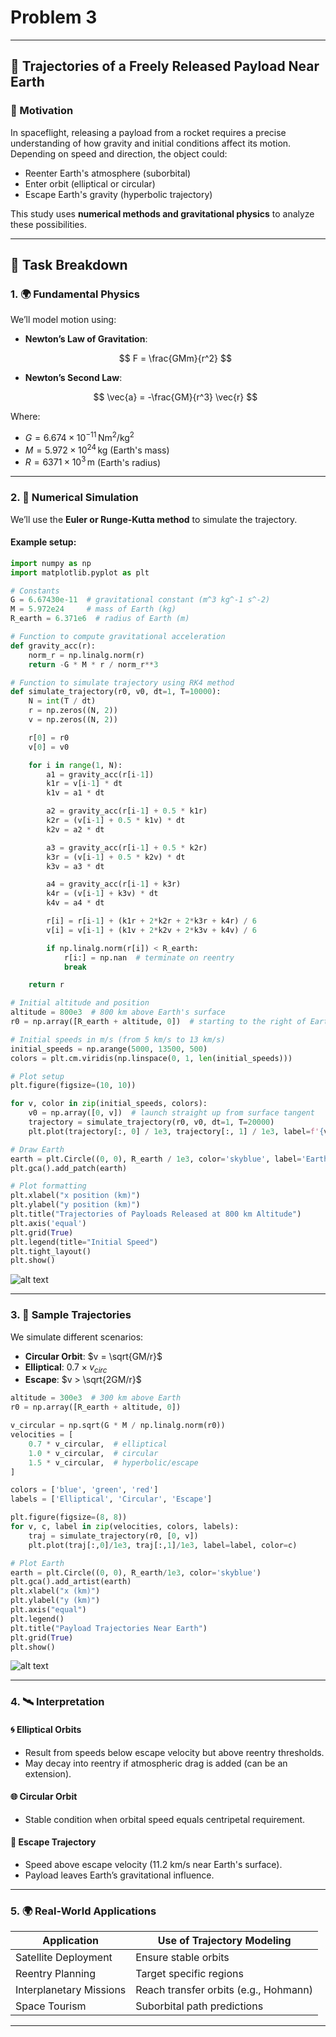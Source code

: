 # Problem 3

---

## 🚀 **Trajectories of a Freely Released Payload Near Earth**

### 📘 Motivation

In spaceflight, releasing a payload from a rocket requires a precise understanding of how gravity and initial conditions affect its motion. Depending on speed and direction, the object could:

* Reenter Earth's atmosphere (suborbital)
* Enter orbit (elliptical or circular)
* Escape Earth's gravity (hyperbolic trajectory)

This study uses **numerical methods and gravitational physics** to analyze these possibilities.

---

## 🧪 Task Breakdown

### 1. 🌍 **Fundamental Physics**

We’ll model motion using:

* **Newton’s Law of Gravitation**:

  $$
  F = \frac{GMm}{r^2}
  $$
* **Newton’s Second Law**:

  $$
  \vec{a} = -\frac{GM}{r^3} \vec{r}
  $$

Where:

* $G = 6.674 \times 10^{-11} \, \text{Nm}^2/\text{kg}^2$
* $M = 5.972 \times 10^{24} \, \text{kg}$ (Earth's mass)
* $R = 6371 \times 10^3 \, \text{m}$ (Earth's radius)

---

### 2. 🧮 Numerical Simulation

We’ll use the **Euler or Runge-Kutta method** to simulate the trajectory.

#### Example setup:

```python
import numpy as np
import matplotlib.pyplot as plt

# Constants
G = 6.67430e-11  # gravitational constant (m^3 kg^-1 s^-2)
M = 5.972e24     # mass of Earth (kg)
R_earth = 6.371e6  # radius of Earth (m)

# Function to compute gravitational acceleration
def gravity_acc(r):
    norm_r = np.linalg.norm(r)
    return -G * M * r / norm_r**3

# Function to simulate trajectory using RK4 method
def simulate_trajectory(r0, v0, dt=1, T=10000):
    N = int(T / dt)
    r = np.zeros((N, 2))
    v = np.zeros((N, 2))

    r[0] = r0
    v[0] = v0

    for i in range(1, N):
        a1 = gravity_acc(r[i-1])
        k1r = v[i-1] * dt
        k1v = a1 * dt

        a2 = gravity_acc(r[i-1] + 0.5 * k1r)
        k2r = (v[i-1] + 0.5 * k1v) * dt
        k2v = a2 * dt

        a3 = gravity_acc(r[i-1] + 0.5 * k2r)
        k3r = (v[i-1] + 0.5 * k2v) * dt
        k3v = a3 * dt

        a4 = gravity_acc(r[i-1] + k3r)
        k4r = (v[i-1] + k3v) * dt
        k4v = a4 * dt

        r[i] = r[i-1] + (k1r + 2*k2r + 2*k3r + k4r) / 6
        v[i] = v[i-1] + (k1v + 2*k2v + 2*k3v + k4v) / 6

        if np.linalg.norm(r[i]) < R_earth:
            r[i:] = np.nan  # terminate on reentry
            break

    return r

# Initial altitude and position
altitude = 800e3  # 800 km above Earth's surface
r0 = np.array([R_earth + altitude, 0])  # starting to the right of Earth center

# Initial speeds in m/s (from 5 km/s to 13 km/s)
initial_speeds = np.arange(5000, 13500, 500)
colors = plt.cm.viridis(np.linspace(0, 1, len(initial_speeds)))

# Plot setup
plt.figure(figsize=(10, 10))

for v, color in zip(initial_speeds, colors):
    v0 = np.array([0, v])  # launch straight up from surface tangent
    trajectory = simulate_trajectory(r0, v0, dt=1, T=20000)
    plt.plot(trajectory[:, 0] / 1e3, trajectory[:, 1] / 1e3, label=f'{v/1e3:.1f} km/s', color=color)

# Draw Earth
earth = plt.Circle((0, 0), R_earth / 1e3, color='skyblue', label='Earth')
plt.gca().add_patch(earth)

# Plot formatting
plt.xlabel("x position (km)")
plt.ylabel("y position (km)")
plt.title("Trajectories of Payloads Released at 800 km Altitude")
plt.axis('equal')
plt.grid(True)
plt.legend(title="Initial Speed")
plt.tight_layout()
plt.show()


```

![alt text](image-17.png)

---

### 3. 🔁 Sample Trajectories

We simulate different scenarios:

* **Circular Orbit**: $v = \sqrt{GM/r}$
* **Elliptical**: $0.7 \times v_{circ}$
* **Escape**: $v > \sqrt{2GM/r}$

```python
altitude = 300e3  # 300 km above Earth
r0 = np.array([R_earth + altitude, 0])

v_circular = np.sqrt(G * M / np.linalg.norm(r0))
velocities = [
    0.7 * v_circular,  # elliptical
    1.0 * v_circular,  # circular
    1.5 * v_circular,  # hyperbolic/escape
]

colors = ['blue', 'green', 'red']
labels = ['Elliptical', 'Circular', 'Escape']

plt.figure(figsize=(8, 8))
for v, c, label in zip(velocities, colors, labels):
    traj = simulate_trajectory(r0, [0, v])
    plt.plot(traj[:,0]/1e3, traj[:,1]/1e3, label=label, color=c)

# Plot Earth
earth = plt.Circle((0, 0), R_earth/1e3, color='skyblue')
plt.gca().add_artist(earth)
plt.xlabel("x (km)")
plt.ylabel("y (km)")
plt.axis("equal")
plt.legend()
plt.title("Payload Trajectories Near Earth")
plt.grid(True)
plt.show()
```

![alt text](image-18.png)

---

### 4. 🛰️ Interpretation

#### 🌀 **Elliptical Orbits**

* Result from speeds below escape velocity but above reentry thresholds.
* May decay into reentry if atmospheric drag is added (can be an extension).

#### 🌐 **Circular Orbit**

* Stable condition when orbital speed equals centripetal requirement.

#### 🚀 **Escape Trajectory**

* Speed above escape velocity (11.2 km/s near Earth's surface).
* Payload leaves Earth’s gravitational influence.

---

### 5. 🌍 Real-World Applications

| Application             | Use of Trajectory Modeling            |
| ----------------------- | ------------------------------------- |
| Satellite Deployment    | Ensure stable orbits                  |
| Reentry Planning        | Target specific regions               |
| Interplanetary Missions | Reach transfer orbits (e.g., Hohmann) |
| Space Tourism           | Suborbital path predictions           |

---

#



